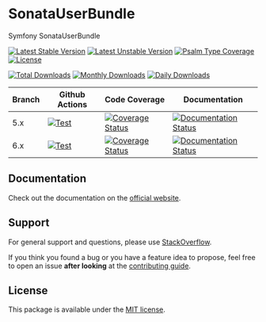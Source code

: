 <!--
DO NOT EDIT THIS FILE!

It's auto-generated by sonata-project/dev-kit package.
-->

# SonataUserBundle

Symfony SonataUserBundle

[![Latest Stable Version](https://poser.pugx.org/sonata-project/user-bundle/v/stable)](https://packagist.org/packages/sonata-project/user-bundle)
[![Latest Unstable Version](https://poser.pugx.org/sonata-project/user-bundle/v/unstable)](https://packagist.org/packages/sonata-project/user-bundle)
[![Psalm Type Coverage][shepherd_stable_badge]][shepherd_stable_link]
[![License](https://poser.pugx.org/sonata-project/user-bundle/license)](https://packagist.org/packages/sonata-project/user-bundle)

[![Total Downloads](https://poser.pugx.org/sonata-project/user-bundle/downloads)](https://packagist.org/packages/sonata-project/user-bundle)
[![Monthly Downloads](https://poser.pugx.org/sonata-project/user-bundle/d/monthly)](https://packagist.org/packages/sonata-project/user-bundle)
[![Daily Downloads](https://poser.pugx.org/sonata-project/user-bundle/d/daily)](https://packagist.org/packages/sonata-project/user-bundle)

Branch | Github Actions | Code Coverage | Documentation |
------ | -------------- | ------------- | ------------- |
5.x | [![Test][test_stable_badge]][test_stable_link] | [![Coverage Status][coverage_stable_badge]][coverage_stable_link] | [![Documentation Status][documentation_stable_badge]][documentation_stable_link] |
6.x | [![Test][test_unstable_badge]][test_unstable_link] | [![Coverage Status][coverage_unstable_badge]][coverage_unstable_link] | [![Documentation Status][documentation_unstable_badge]][documentation_unstable_link] |

## Documentation

Check out the documentation on the [official website](https://docs.sonata-project.org/projects/SonataUserBundle).

## Support

For general support and questions, please use [StackOverflow](https://stackoverflow.com/questions/tagged/sonata).

If you think you found a bug or you have a feature idea to propose, feel free to open an issue
**after looking** at the [contributing guide](CONTRIBUTING.md).

## License

This package is available under the [MIT license](LICENSE).

[test_stable_badge]: https://github.com/sonata-project/SonataUserBundle/workflows/Test/badge.svg?branch=5.x
[test_stable_link]: https://github.com/sonata-project/SonataUserBundle/actions?query=workflow:test+branch:5.x
[test_unstable_badge]: https://github.com/sonata-project/SonataUserBundle/workflows/Test/badge.svg?branch=6.x
[test_unstable_link]: https://github.com/sonata-project/SonataUserBundle/actions?query=workflow:test+branch:6.x
[coverage_stable_badge]: https://codecov.io/gh/sonata-project/SonataUserBundle/branch/5.x/graph/badge.svg
[coverage_stable_link]: https://codecov.io/gh/sonata-project/SonataUserBundle/branch/5.x
[coverage_unstable_badge]: https://codecov.io/gh/sonata-project/SonataUserBundle/branch/6.x/graph/badge.svg
[coverage_unstable_link]: https://codecov.io/gh/sonata-project/SonataUserBundle/branch/6.x
[shepherd_stable_badge]: https://shepherd.dev/github/sonata-project/SonataUserBundle/coverage.svg
[shepherd_stable_link]: https://shepherd.dev/github/sonata-project/SonataUserBundle
[documentation_stable_badge]: https://readthedocs.org/projects/sonatauserbundle/badge/?version=5.x
[documentation_stable_link]: https://docs.sonata-project.org/projects/SonataUserBundle/en/5.x/?badge=5.x
[documentation_unstable_badge]: https://readthedocs.org/projects/sonatauserbundle/badge/?version=6.x
[documentation_unstable_link]: https://docs.sonata-project.org/projects/SonataUserBundle/en/6.x/?badge=6.x
